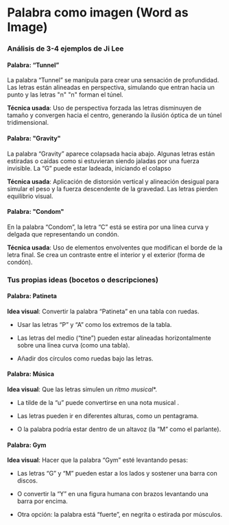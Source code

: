# Palabra como imagen (Word as Image)
### Análisis de 3-4 ejemplos de Ji Lee
#### Palabra: “Tunnel”
La palabra “Tunnel” se manipula para crear una sensación de profundidad. Las letras están alineadas en perspectiva, simulando que entran hacia un punto y las letras "n" "n" forman el túnel.


**Técnica usada**: Uso de perspectiva forzada las letras disminuyen de tamaño y convergen hacia el centro, generando la ilusión óptica de un túnel tridimensional.

#### Palabra: "Gravity"
La palabra “Gravity” aparece colapsada hacia abajo. Algunas letras están estiradas o caídas como si estuvieran siendo jaladas por una fuerza invisible. La “G” puede estar ladeada, iniciando el colapso


**Técnica usada**:  Aplicación de distorsión vertical y alineación desigual para simular el peso y la fuerza descendente de la gravedad. Las letras pierden equilibrio visual.

#### Palabra: "Condom"
En la palabra “Condom”, la letra “C” está se estira por una línea curva y delgada que representando un condón.


**Técnica usada**:  Uso de elementos envolventes que modifican el borde de la letra final. Se crea un contraste entre el interior y el exterior (forma de condón).


### Tus propias ideas  (bocetos o descripciones)
#### Palabra: Patineta
**Idea visual**:  Convertir la palabra “Patineta” en una tabla con ruedas.

-   Usar las letras “P” y “A” como los extremos de la tabla.
    
-   Las letras del medio (“tine”) pueden estar alineadas horizontalmente sobre una línea curva (como una tabla).
    
-   Añadir dos círculos como ruedas bajo las letras.

#### Palabra: Música
**Idea visual**: Que las letras simulen un *ritmo musical**.

-   La tilde de la “u” puede convertirse en una nota musical .
    
-   Las letras pueden ir en diferentes alturas, como un pentagrama.
    
-   O la palabra podría estar dentro de un altavoz (la “M” como el parlante).

#### Palabra: Gym

**Idea visual**:  Hacer que la palabra “Gym” esté levantando pesas:

-   Las letras “G” y “M” pueden estar a los lados y sostener una barra con discos.
    
-   O convertir la “Y” en una figura humana con brazos levantando una barra por encima.
    
-   Otra opción: la palabra está “fuerte”, en negrita o estirada por músculos.
